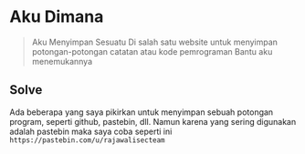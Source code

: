 # Aku Dimana 
> Aku Menyimpan Sesuatu Di salah satu website untuk menyimpan potongan-potongan catatan atau kode pemrograman
> Bantu aku menemukannya

## Solve
Ada beberapa yang saya pikirkan untuk menyimpan sebuah potongan program, seperti github, pastebin, dll.
Namun karena yang sering digunakan adalah pastebin maka saya coba seperti ini `https://pastebin.com/u/rajawalisecteam`


